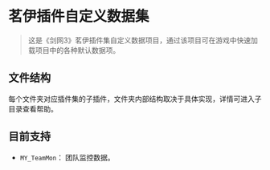 # 茗伊插件自定义数据集

> 这是《剑网3》茗伊插件集自定义数据项目，通过该项目可在游戏中快速加载项目中的各种默认数据项。

## 文件结构

 每个文件夹对应插件集的子插件，文件夹内部结构取决于具体实现，详情可进入子目录查看帮助。

## 目前支持

 * `MY_TeamMon`： 团队监控数据。

